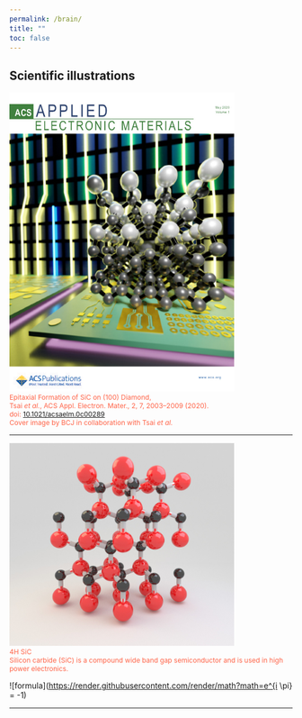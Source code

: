 ```yaml
---
permalink: /brain/
title: ""
toc: false
---
```

## Scientific illustrations

<p style="color:Tomato;font-size:12px;">
<img src="/assets/images/ble/Test_cover.jpg" width="400" title="Are you K.O.?" >
<br />Epitaxial Formation of SiC on (100) Diamond, <br />
Tsai <em>et al.</em>, ACS Appl. Electron. Mater., 2, 7, 2003–2009 (2020).<br />
doi: <a href="https://doi.org/10.1021/acsaelm.0c00289">10.1021/acsaelm.0c00289</a>
<br /> Cover image by BCJ in collaboration with Tsai <em>et al.</em>
</p>

---

<p style="color:Tomato;font-size:12px;">
<img src="/assets/images/ble/SiC_4H4.jpg" width="400" title="Are you K.O.?" >
<br />4H SiC<br />Silicon carbide (SiC) is a compound wide band gap semiconductor and is used in high power electronics.</p>

![formula](https://render.githubusercontent.com/render/math?math=e^{i \pi} = -1)


---


